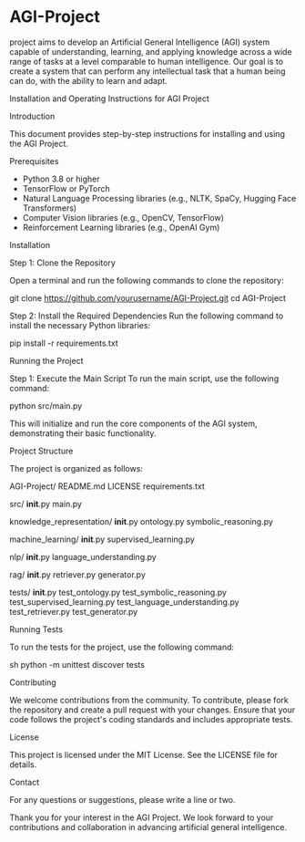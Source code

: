 # AGI-Project

project aims to develop an Artificial General Intelligence (AGI) system capable of understanding, learning, and applying knowledge across a wide range of tasks at a level comparable to human intelligence. Our goal is to create a system that can perform any intellectual task that a human being can do, with the ability to learn and adapt.

Installation and Operating Instructions for AGI Project

Introduction

This document provides step-by-step instructions for installing and using the AGI Project.

Prerequisites
- Python 3.8 or higher
- TensorFlow or PyTorch
- Natural Language Processing libraries (e.g., NLTK, SpaCy, Hugging Face Transformers)
- Computer Vision libraries (e.g., OpenCV, TensorFlow)
- Reinforcement Learning libraries (e.g., OpenAI Gym)

Installation

Step 1: Clone the Repository

Open a terminal and run the following commands to clone the repository:

git clone https://github.com/yourusername/AGI-Project.git
cd AGI-Project

Step 2: Install the Required Dependencies
Run the following command to install the necessary Python libraries:

pip install -r requirements.txt

Running the Project

Step 1: Execute the Main Script
To run the main script, use the following command:

python src/main.py

This will initialize and run the core components of the AGI system, demonstrating their basic functionality.

Project Structure

The project is organized as follows:

AGI-Project/
README.md
LICENSE
requirements.txt

src/
 __init__.py
main.py

knowledge_representation/
__init__.py
ontology.py
symbolic_reasoning.py

machine_learning/
__init__.py
supervised_learning.py

nlp/
__init__.py
language_understanding.py

rag/
__init__.py
retriever.py
generator.py

tests/
__init__.py
test_ontology.py
test_symbolic_reasoning.py
test_supervised_learning.py
test_language_understanding.py
test_retriever.py
test_generator.py


Running Tests

To run the tests for the project, use the following command:

sh
python -m unittest discover tests

Contributing

We welcome contributions from the community. To contribute, please fork the repository and create a pull request with your changes. Ensure that your code follows the project's coding standards and includes appropriate tests.

License

This project is licensed under the MIT License. See the LICENSE file for details.

Contact

For any questions or suggestions, please write a line or two.

Thank you for your interest in the AGI Project. We look forward to your contributions and collaboration in advancing artificial general intelligence.

